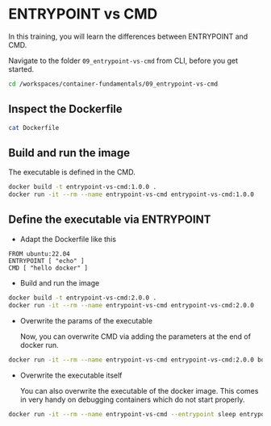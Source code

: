 # ENTRYPOINT vs CMD

In this training, you will learn the differences between ENTRYPOINT and CMD.

Navigate to the folder `09_entrypoint-vs-cmd` from CLI, before you get started.

```bash
cd /workspaces/container-fundamentals/09_entrypoint-vs-cmd
```

## Inspect the Dockerfile

```bash
cat Dockerfile
```

## Build and run the image

The executable is defined in the CMD.

```bash
docker build -t entrypoint-vs-cmd:1.0.0 .
docker run -it --rm --name entrypoint-vs-cmd entrypoint-vs-cmd:1.0.0
```

## Define the executable via ENTRYPOINT

- Adapt the Dockerfile like this

```docker
FROM ubuntu:22.04
ENTRYPOINT [ "echo" ]
CMD [ "hello docker" ]
```

- Build and run the image

```bash
docker build -t entrypoint-vs-cmd:2.0.0 .
docker run -it --rm --name entrypoint-vs-cmd entrypoint-vs-cmd:2.0.0
```

- Overwrite the params of the executable

  Now, you can overwrite CMD via adding the parameters at the end of docker run.

```bash
docker run -it --rm --name entrypoint-vs-cmd entrypoint-vs-cmd:2.0.0 bonjour docker
```

- Overwrite the executable itself

  You can also overwrite the executable of the docker image. This comes in very handy on debugging containers which do not start properly.

```bash
docker run -it --rm --name entrypoint-vs-cmd --entrypoint sleep entrypoint-vs-cmd:2.0.0 5
```
